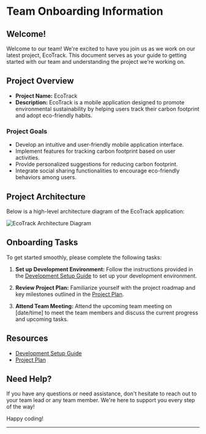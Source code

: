 # Team Onboarding Information

## Welcome!

Welcome to our team! We're excited to have you join us as we work on our latest project, EcoTrack. This document serves as your guide to getting started with our team and understanding the project we're working on.

## Project Overview

- **Project Name:** EcoTrack  
- **Description:** EcoTrack is a mobile application designed to promote environmental sustainability by helping users track their carbon footprint and adopt eco-friendly habits.

### Project Goals

- Develop an intuitive and user-friendly mobile application interface.
- Implement features for tracking carbon footprint based on user activities.
- Provide personalized suggestions for reducing carbon footprint.
- Integrate social sharing functionalities to encourage eco-friendly behaviors among users.

## Project Architecture

Below is a high-level architecture diagram of the EcoTrack application:

![EcoTrack Architecture Diagram](https://www.softkraft.co/static/058ffdeec9158caf740b7ee053e6fff0/eac75/Serverless-Architecture.png) 

## Onboarding Tasks

To get started smoothly, please complete the following tasks:

1. **Set up Development Environment:** Follow the instructions provided in the [Development Setup Guide](https://example.com/development_setup_guide) to set up your development environment.
   
2. **Review Project Plan:** Familiarize yourself with the project roadmap and key milestones outlined in the [Project Plan](https://example.com/project_plan).
   
3. **Attend Team Meeting:** Attend the upcoming team meeting on [date/time] to meet the team members and discuss the current progress and upcoming tasks.

## Resources

- [Development Setup Guide](https://example.com/development_setup_guide)
- [Project Plan](https://example.com/project_plan)

## Need Help?

If you have any questions or need assistance, don't hesitate to reach out to your team lead or any team member. We're here to support you every step of the way!

Happy coding!

---
